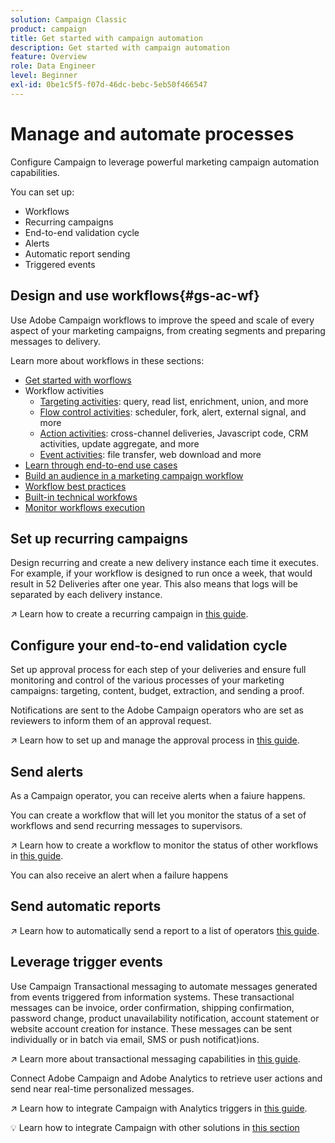 ```yaml
---
solution: Campaign Classic
product: campaign
title: Get started with campaign automation
description: Get started with campaign automation
feature: Overview
role: Data Engineer
level: Beginner
exl-id: 0be1c5f5-f07d-46dc-bebc-5eb50f466547
---
```

# Manage and automate processes

Configure Campaign to leverage powerful marketing campaign automation capabilities.

You can set up:

* Workflows
* Recurring campaigns
* End-to-end validation cycle
* Alerts
* Automatic report sending
* Triggered events

## Design and use workflows{#gs-ac-wf}

Use Adobe Campaign workflows to improve the speed and scale of every aspect of your marketing campaigns, from creating segments and preparing messages to delivery.

Learn more about workflows in these sections:

* [Get started with worflows](https://experienceleague.adobe.com/docs/campaign-classic/using/automating-with-workflows/introduction/about-workflows.html?lang=en#automating-with-workflows)
* Workflow activities
    * [Targeting activities](https://experienceleague.adobe.com/docs/campaign-classic/using/automating-with-workflows/targeting-activities/about-targeting-activities.html): query, read list, enrichment, union, and more
    * [Flow control activities](https://experienceleague.adobe.com/docs/campaign-classic/using/automating-with-workflows/flow-control-activities/about-flow-control-activities.html): scheduler, fork, alert, external signal, and more
    * [Action activities](https://experienceleague.adobe.com/docs/campaign-classic/using/automating-with-workflows/action-activities/about-action-activities.html): cross-channel deliveries, Javascript code, CRM activities, update aggregate, and more
    * [Event activities](https://experienceleague.adobe.com/docs/campaign-classic/using/automating-with-workflows/action-activities/about-action-activities.html): file transfer, web download and more
* [Learn through end-to-end use cases](https://experienceleague.adobe.com/docs/campaign-classic/using/automating-with-workflows/use-cases/about-workflow-use-cases.html)
* [Build an audience in a marketing campaign workflow](https://experienceleague.adobe.com/docs/campaign-classic/using/orchestrating-campaigns/orchestrate-campaigns/marketing-campaign-target.html?lang=en#building-the-main-target-in-a-workflow)
* [Workflow best practices](https://experienceleague.adobe.com/docs/campaign-classic/using/automating-with-workflows/introduction/workflow-best-practices.html)
* [Built-in technical workfows](https://experienceleague.adobe.com/docs/campaign-classic/using/automating-with-workflows/advanced-management/about-technical-workflows.html)
* [Monitor workflows execution](https://experienceleague.adobe.com/docs/campaign-classic/using/automating-with-workflows/monitoring-workflows/monitoring-workflow-execution.html)

## Set up recurring campaigns

Design recurring and create a new delivery instance each time it executes. For example, if your workflow is designed to run once a week, that would result in 52 Deliveries after one year. This also means that logs will be separated by each delivery instance.

:arrow_upper_right: Learn how to create a recurring campaign in [this guide](https://experienceleague.adobe.com/docs/campaign-classic/using/orchestrating-campaigns/orchestrate-campaigns/setting-up-marketing-campaigns.html?lang=en#recurring-and-periodic-campaigns).

## Configure your end-to-end validation cycle

Set up approval process for each step of your deliveries and ensure full monitoring and control of the various processes of your marketing campaigns: targeting, content, budget, extraction, and sending a proof.

Notifications are sent to the Adobe Campaign operators who are set as reviewers to inform them of an approval request.

:arrow_upper_right: Learn how to set up and manage the approval process in [this guide](https://experienceleague.adobe.com/docs/campaign-classic/using/orchestrating-campaigns/orchestrate-campaigns/marketing-campaign-approval.html).


## Send alerts

As a Campaign operator, you can receive alerts when a faiure happens.

You can create a workflow that will let you monitor the status of a set of workflows and send recurring messages to supervisors.

:arrow_upper_right: Learn how to create a workflow to monitor the status of other workflows in [this guide](https://experienceleague.adobe.com/docs/campaign-classic/using/automating-with-workflows/use-cases/monitoring/supervising-workflows.html?lang=en#step-1--creating-the-monitoring-workflow).

You can also receive an alert when a failure happens

## Send automatic reports

:arrow_upper_right: Learn how to automatically send a report to a list of operators [this guide](https://experienceleague.adobe.com/docs/campaign-classic/using/automating-with-workflows/use-cases/monitoring/sending-a-report-to-a-list.html?lang=en#step-1--creating-the-recipient-list).


## Leverage trigger events

Use Campaign Transactional messaging to automate messages generated from events triggered from information systems. These transactional messages can be invoice, order confirmation, shipping confirmation, password change, product unavailability notification, account statement or website account creation for instance. These messages can be sent individually or in batch via email, SMS or push notificat)ions.

:arrow_upper_right: Learn more about transactional messaging capabilities in [this guide](https://experienceleague.adobe.com/docs/campaign-classic/using/transactional-messaging/introduction/about-transactional-messaging.html?lang=en#transactional-messaging).


Connect Adobe Campaign and Adobe Analytics to retrieve user actions and send near real-time personalized messages. 

:arrow_upper_right: Learn how to integrate Campaign with Analytics triggers in [this guide](https://experienceleague.adobe.com/docs/campaign-classic/using/integrating-with-adobe-experience-cloud/experience-triggers/about-triggers.html?lang=en#integrating-with-adobe-experience-cloud).


:bulb:  Learn how to integrate Campaign with other solutions in [this section](../start/connect.md)
